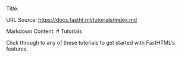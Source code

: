Title: 

URL Source: https://docs.fastht.ml/tutorials/index.md

Markdown Content:
\# Tutorials


Click through to any of these tutorials to get started with FastHTML’s
features.
